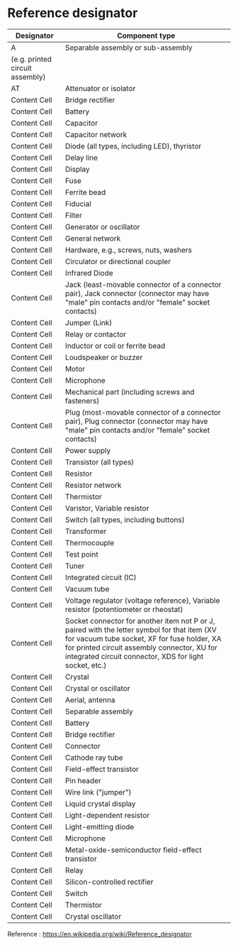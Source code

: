# Reference designator
| Designator    | Component type |
| ------------- | ---------------  |
| A             | Separable assembly or sub-assembly 
(e.g. printed circuit assembly)  |
| AT            | Attenuator or isolator |
| Content Cell  | Bridge rectifier   |
| Content Cell  | Battery  |
| Content Cell  | Capacitor   |
| Content Cell  | Capacitor network   |
| Content Cell  | Diode (all types, including LED), thyristor  |
| Content Cell  | Delay line  |
| Content Cell  | Display |
| Content Cell  | Fuse  |
| Content Cell  | Ferrite bead   |
| Content Cell  | Fiducial   |
| Content Cell  | Filter  |
| Content Cell  | Generator or oscillator  |
| Content Cell  | General network  |
| Content Cell  | Hardware, e.g., screws, nuts, washers   |
| Content Cell  | Circulator or directional coupler  |
| Content Cell  | Infrared Diode   |
| Content Cell  | Jack (least-movable connector of a connector pair), Jack connector (connector may have "male" pin contacts and/or "female" socket contacts)   |
| Content Cell  | Jumper (Link)   |
| Content Cell  | Relay or contactor  |
| Content Cell  | Inductor or coil or ferrite bead  |
| Content Cell  | Loudspeaker or buzzer |
| Content Cell  | Motor   |
| Content Cell  | Microphone  |
| Content Cell  | Mechanical part (including screws and fasteners)   |
| Content Cell  | Plug (most-movable connector of a connector pair), Plug connector (connector may have "male" pin contacts and/or "female" socket contacts)  |
| Content Cell  | Power supply  |
| Content Cell  | Transistor (all types)   |
| Content Cell  | Resistor   |
| Content Cell  | Resistor network   |
| Content Cell  | Thermistor   |
| Content Cell  | Varistor, Variable resistor   |
| Content Cell  | Switch (all types, including buttons)   |
| Content Cell  | Transformer  |
| Content Cell  | Thermocouple  |
| Content Cell  | Test point   |
| Content Cell  | Tuner  |
| Content Cell  | 	Integrated circuit (IC)  |
| Content Cell  | Vacuum tube   |
| Content Cell  | Voltage regulator (voltage reference), Variable resistor (potentiometer or rheostat)  |
| Content Cell  | Socket connector for another item not P or J, paired with the letter symbol for that item (XV for vacuum tube socket, XF for fuse holder, XA for printed circuit assembly connector, XU for integrated circuit connector, XDS for light socket, etc.)|
| Content Cell  | Crystal |
| Content Cell  | Crystal or oscillator  |
| Content Cell  | Aerial, antenna   |
| Content Cell  | Separable assembly   |
| Content Cell  | Battery   |
| Content Cell  | Bridge rectifier   |
| Content Cell  | Connector   |
| Content Cell  | Cathode ray tube   |
| Content Cell  | Field-effect transistor  |
| Content Cell  | Pin header  |
| Content Cell  | Wire link ("jumper")  |
| Content Cell  | Liquid crystal display  |
| Content Cell  |  Light-dependent resistor  |
| Content Cell  | Light-emitting diode  |
| Content Cell  | Microphone  |
| Content Cell  | Metal-oxide-semiconductor field-effect transistor  |
| Content Cell  | Relay  |
| Content Cell  | Silicon-controlled rectifier  |
| Content Cell  | Switch   |
| Content Cell  | Thermistor |
| Content Cell  | Crystal oscillator  |


Reference : https://en.wikipedia.org/wiki/Reference_designator
